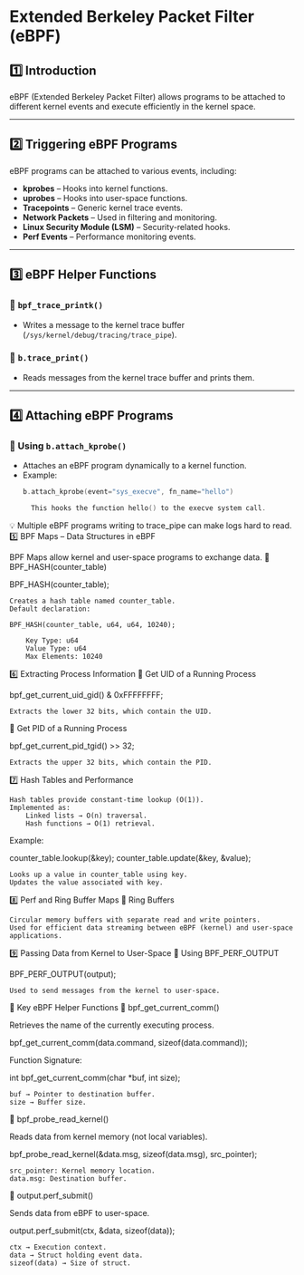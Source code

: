 # Extended Berkeley Packet Filter (eBPF)

## **1️⃣ Introduction**
eBPF (Extended Berkeley Packet Filter) allows programs to be attached to different kernel events and execute efficiently in the kernel space.

---

## **2️⃣ Triggering eBPF Programs**
eBPF programs can be attached to various events, including:
- **kprobes** – Hooks into kernel functions.
- **uprobes** – Hooks into user-space functions.
- **Tracepoints** – Generic kernel trace events.
- **Network Packets** – Used in filtering and monitoring.
- **Linux Security Module (LSM)** – Security-related hooks.
- **Perf Events** – Performance monitoring events.

---

## **3️⃣ eBPF Helper Functions**
### **📌 `bpf_trace_printk()`**
- Writes a message to the kernel trace buffer (`/sys/kernel/debug/tracing/trace_pipe`).

### **📌 `b.trace_print()`**
- Reads messages from the kernel trace buffer and prints them.

---

## **4️⃣ Attaching eBPF Programs**
### **📌 Using `b.attach_kprobe()`**
- Attaches an eBPF program dynamically to a kernel function.
- Example:
  ```c
  b.attach_kprobe(event="sys_execve", fn_name="hello")

    This hooks the function hello() to the execve system call.

💡 Multiple eBPF programs writing to trace_pipe can make logs hard to read.
5️⃣ BPF Maps – Data Structures in eBPF

BPF Maps allow kernel and user-space programs to exchange data.
📌 BPF_HASH(counter_table)

BPF_HASH(counter_table);

    Creates a hash table named counter_table.
    Default declaration:

    BPF_HASH(counter_table, u64, u64, 10240);

        Key Type: u64
        Value Type: u64
        Max Elements: 10240

6️⃣ Extracting Process Information
📌 Get UID of a Running Process

bpf_get_current_uid_gid() & 0xFFFFFFFF;

    Extracts the lower 32 bits, which contain the UID.

📌 Get PID of a Running Process

bpf_get_current_pid_tgid() >> 32;

    Extracts the upper 32 bits, which contain the PID.

7️⃣ Hash Tables and Performance

    Hash tables provide constant-time lookup (O(1)).
    Implemented as:
        Linked lists → O(n) traversal.
        Hash functions → O(1) retrieval.

Example:

counter_table.lookup(&key);
counter_table.update(&key, &value);

    Looks up a value in counter_table using key.
    Updates the value associated with key.

8️⃣ Perf and Ring Buffer Maps
📌 Ring Buffers

    Circular memory buffers with separate read and write pointers.
    Used for efficient data streaming between eBPF (kernel) and user-space applications.

9️⃣ Passing Data from Kernel to User-Space
📌 Using BPF_PERF_OUTPUT

BPF_PERF_OUTPUT(output);

    Used to send messages from the kernel to user-space.

🔹 Key eBPF Helper Functions
📌 bpf_get_current_comm()

Retrieves the name of the currently executing process.

bpf_get_current_comm(data.command, sizeof(data.command));

Function Signature:

int bpf_get_current_comm(char *buf, int size);

    buf → Pointer to destination buffer.
    size → Buffer size.

📌 bpf_probe_read_kernel()

Reads data from kernel memory (not local variables).

bpf_probe_read_kernel(&data.msg, sizeof(data.msg), src_pointer);

    src_pointer: Kernel memory location.
    data.msg: Destination buffer.

📌 output.perf_submit()

Sends data from eBPF to user-space.

output.perf_submit(ctx, &data, sizeof(data));

    ctx → Execution context.
    data → Struct holding event data.
    sizeof(data) → Size of struct.

